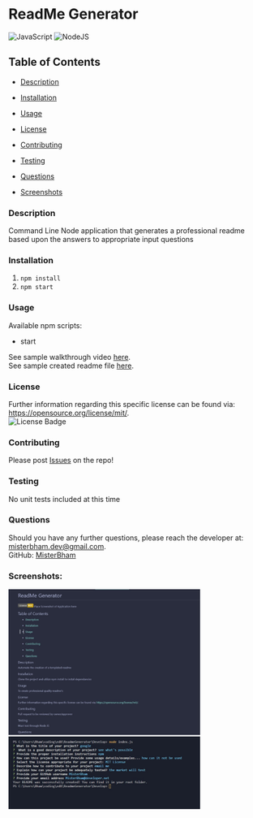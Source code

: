 # ReadMe Generator
![JavaScript](https://img.shields.io/badge/-JavaScript-F7DF1E?logo=JavaScript&logoColor=white&style=flat)
![NodeJS](https://img.shields.io/badge/-NodeJS-339933?logo=node.js&logoColor=white&style=flat)

## Table of Contents 
* [Description](#Description) 

* [Installation](#Installation) 

* [Usage](#Usage) 

* [License](#License) 

* [Contributing](#Contributing) 

* [Testing](#Testing) 

* [Questions](#Questions) 

* [Screenshots](#Screenshots) 

### Description
Command Line Node application that generates a professional readme based upon the answers to appropriate input questions

### Installation
1. `npm install`
2. `npm start`

### Usage
Available npm scripts: 
- start

See sample walkthrough video <a href="https://drive.google.com/file/d/1SnhBYBarDqrJgarqy9oQO5H36mk4nlyH/view">here</a>.<br />
See sample created readme file <a href="https://github.com/MisterBham/ReadmeGenerator/blob/main/Develop/example-README.md">here</a>.<br />

### License
Further information regarding this specific license can be found via: https://opensource.org/license/mit/. <br> 
![License Badge](https://img.shields.io/badge/License-MIT-yellow.svg)

### Contributing
Please post <a href="https://github.com/MisterBham/ReadmeGenerator/issues">Issues</a> on the repo!

### Testing
No unit tests included at this time

### Questions
Should you have any further questions, please reach the developer at: misterbham.dev@gmail.com. <br>
GitHub: <a href="https://github.com/MisterBham">MisterBham</a>

### Screenshots:
<img src="./Develop/images/readme-generator.jpg" width=75% height=75%> <br> 
<img src="./Develop/images/example-process.jpg" width=75% height=75%> <br> 
